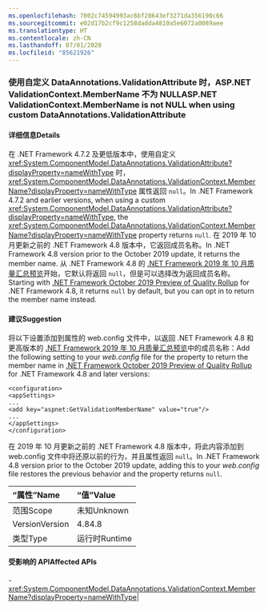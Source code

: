 ```yaml
---
ms.openlocfilehash: 7002c74594993ac6bf28643ef3271da356190c66
ms.sourcegitcommit: e02d17b2cf9c1258dadda4810a5e6072a0089aee
ms.translationtype: HT
ms.contentlocale: zh-CN
ms.lasthandoff: 07/01/2020
ms.locfileid: "85621926"
---
```

### <a name="aspnet-validationcontextmembername-is-not-null-when-using-custom-dataannotationsvalidationattribute"></a><span data-ttu-id="0c9cb-101">使用自定义 DataAnnotations.ValidationAttribute 时，ASP.NET ValidationContext.MemberName 不为 NULL</span><span class="sxs-lookup"><span data-stu-id="0c9cb-101">ASP.NET ValidationContext.MemberName is not NULL when using custom DataAnnotations.ValidationAttribute</span></span>

#### <a name="details"></a><span data-ttu-id="0c9cb-102">详细信息</span><span class="sxs-lookup"><span data-stu-id="0c9cb-102">Details</span></span>

<span data-ttu-id="0c9cb-103">在 .NET Framework 4.7.2 及更低版本中，使用自定义 <xref:System.ComponentModel.DataAnnotations.ValidationAttribute?displayProperty=nameWithType> 时，<xref:System.ComponentModel.DataAnnotations.ValidationContext.MemberName?displayProperty=nameWithType> 属性返回 `null`。</span><span class="sxs-lookup"><span data-stu-id="0c9cb-103">In .NET Framework 4.7.2 and earlier versions, when using a custom <xref:System.ComponentModel.DataAnnotations.ValidationAttribute?displayProperty=nameWithType>, the <xref:System.ComponentModel.DataAnnotations.ValidationContext.MemberName?displayProperty=nameWithType> property returns `null`.</span></span> <span data-ttu-id="0c9cb-104">在 2019 年 10 月更新之前的 .NET Framework 4.8 版本中，它返回成员名称。</span><span class="sxs-lookup"><span data-stu-id="0c9cb-104">In .NET Framework 4.8 version prior to the October 2019 update, it returns the member name.</span></span> <span data-ttu-id="0c9cb-105">从 .NET Framework 4.8 的 [.NET Framework 2019 年 10 月质量汇总预览](https://devblogs.microsoft.com/dotnet/net-framework-october-2019-preview-of-quality-rollup/)开始，它默认将返回 `null`，但是可以选择改为返回成员名称。</span><span class="sxs-lookup"><span data-stu-id="0c9cb-105">Starting with [.NET Framework October 2019 Preview of Quality Rollup](https://devblogs.microsoft.com/dotnet/net-framework-october-2019-preview-of-quality-rollup/) for .NET Framework 4.8, it returns `null` by default, but you can opt in to return the member name instead.</span></span>

#### <a name="suggestion"></a><span data-ttu-id="0c9cb-106">建议</span><span class="sxs-lookup"><span data-stu-id="0c9cb-106">Suggestion</span></span>

<span data-ttu-id="0c9cb-107">将以下设置添加到属性的 web.config 文件中，以返回 .NET Framework 4.8 和更高版本的 [.NET Framework 2019 年 10 月质量汇总预览](https://devblogs.microsoft.com/dotnet/net-framework-october-2019-preview-of-quality-rollup/)中的成员名称：</span><span class="sxs-lookup"><span data-stu-id="0c9cb-107">Add the following setting to your *web.config* file for the property to return the member name in [.NET Framework October 2019 Preview of Quality Rollup](https://devblogs.microsoft.com/dotnet/net-framework-october-2019-preview-of-quality-rollup/) for .NET Framework 4.8 and later versions:</span></span><pre><code class="lang-xml">&lt;configuration&gt;&#13;&#10;&lt;appSettings&gt;&#13;&#10;...&#13;&#10;&lt;add key=&quot;aspnet:GetValidationMemberName&quot;  value=&quot;true&quot;/&gt;&#13;&#10;...&#13;&#10;&lt;/appSettings&gt;&#13;&#10;&lt;/configuration&gt;&#13;&#10;</code></pre><span data-ttu-id="0c9cb-108">在 2019 年 10 月更新之前的 .NET Framework 4.8 版本中，将此内容添加到 web.config 文件中将还原以前的行为，并且属性返回 `null`。</span><span class="sxs-lookup"><span data-stu-id="0c9cb-108">In .NET Framework 4.8 version prior to the October 2019 update,  adding this to your *web.config* file restores the previous behavior and the property returns `null`.</span></span>

| <span data-ttu-id="0c9cb-109">“属性”</span><span class="sxs-lookup"><span data-stu-id="0c9cb-109">Name</span></span>    | <span data-ttu-id="0c9cb-110">“值”</span><span class="sxs-lookup"><span data-stu-id="0c9cb-110">Value</span></span>       |
|:--------|:------------|
| <span data-ttu-id="0c9cb-111">范围</span><span class="sxs-lookup"><span data-stu-id="0c9cb-111">Scope</span></span>   |<span data-ttu-id="0c9cb-112">未知</span><span class="sxs-lookup"><span data-stu-id="0c9cb-112">Unknown</span></span>|
|<span data-ttu-id="0c9cb-113">Version</span><span class="sxs-lookup"><span data-stu-id="0c9cb-113">Version</span></span>|<span data-ttu-id="0c9cb-114">4.8</span><span class="sxs-lookup"><span data-stu-id="0c9cb-114">4.8</span></span>|
|<span data-ttu-id="0c9cb-115">类型</span><span class="sxs-lookup"><span data-stu-id="0c9cb-115">Type</span></span>|<span data-ttu-id="0c9cb-116">运行时</span><span class="sxs-lookup"><span data-stu-id="0c9cb-116">Runtime</span></span>

#### <a name="affected-apis"></a><span data-ttu-id="0c9cb-117">受影响的 API</span><span class="sxs-lookup"><span data-stu-id="0c9cb-117">Affected APIs</span></span>

-<xref:System.ComponentModel.DataAnnotations.ValidationContext.MemberName?displayProperty=nameWithType></li></ul>|

